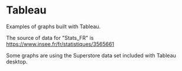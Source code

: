 # Tableau

Examples of graphs built with Tableau.

The source of data for "Stats_FR" is https://www.insee.fr/fr/statistiques/3565661

Some graphs are using the Superstore data set included with Tableau desktop.


